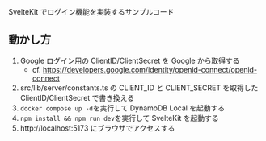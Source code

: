 SvelteKit でログイン機能を実装するサンプルコード

## 動かし方

1. Google ログイン用の ClientID/ClientSecret を Google から取得する
   - cf. https://developers.google.com/identity/openid-connect/openid-connect
2. src/lib/server/constants.ts の CLIENT_ID と CLIENT_SECRET を取得した ClientID/ClientSecret で書き換える
3. `docker compose up -d`を実行して DynamoDB Local を起動する
4. `npm install && npm run dev`を実行して SvelteKit を起動する
5. http://localhost:5173 にブラウザでアクセスする
